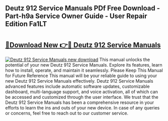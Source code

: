 ## Deutz 912 Service Manuals PDf Free Download - Part-h9a Service Owner Guide - User Repair Edition Fa1LT

# <h2><a href="http://bc75208.oget.top/?id=Deutz+912+Service+Manuals">🔗Download New 👉🔴 Deutz 912 Service Manuals</a></h2>

[![Deutz 912 Service Manuals new download](https://i.imgur.com/5g1atiW.png)](http://bc75208.oget.top/?id=Deutz+912+Service+Manuals)
This manual unlocks the potential of your new Deutz 912 Service Manuals. Explore its features, learn how to install, operate, and maintain it seamlessly. Please Keep This Manual for Future Reference This manual will be your reliable guide to using your new Deutz 912 Service Manuals effectively. Deutz 912 Service Manuals advanced features include automatic software updates, customizable dashboard, multi-language support, and voice activation, all of which can be accessed and customized through the user interface. We trust that the Deutz 912 Service Manuals has been a comprehensive resource in your efforts to learn the ins and outs of your new device. In case of any queries or concerns, feel free to reach out to our customer service.
